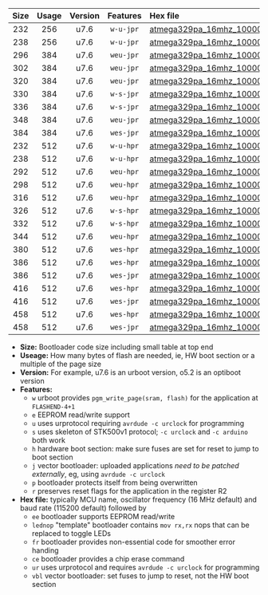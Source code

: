 |Size|Usage|Version|Features|Hex file|
|:-:|:-:|:-:|:-:|:--|
|232|256|u7.6|`w-u-jpr`|[atmega329pa_16mhz_1000000bps_ur_vbl.hex](https://raw.githubusercontent.com/stefanrueger/urboot/main/atmega329pa_16mhz_1000000bps_ur_vbl.hex)|
|238|256|u7.6|`w-u-jpr`|[atmega329pa_16mhz_1000000bps_lednop_ur_vbl.hex](https://raw.githubusercontent.com/stefanrueger/urboot/main/atmega329pa_16mhz_1000000bps_lednop_ur_vbl.hex)|
|296|384|u7.6|`weu-jpr`|[atmega329pa_16mhz_1000000bps_ee_ur_vbl.hex](https://raw.githubusercontent.com/stefanrueger/urboot/main/atmega329pa_16mhz_1000000bps_ee_ur_vbl.hex)|
|302|384|u7.6|`weu-jpr`|[atmega329pa_16mhz_1000000bps_ee_lednop_ur_vbl.hex](https://raw.githubusercontent.com/stefanrueger/urboot/main/atmega329pa_16mhz_1000000bps_ee_lednop_ur_vbl.hex)|
|320|384|u7.6|`weu-jpr`|[atmega329pa_16mhz_1000000bps_ee_lednop_fr_ur_vbl.hex](https://raw.githubusercontent.com/stefanrueger/urboot/main/atmega329pa_16mhz_1000000bps_ee_lednop_fr_ur_vbl.hex)|
|330|384|u7.6|`w-s-jpr`|[atmega329pa_16mhz_1000000bps_vbl.hex](https://raw.githubusercontent.com/stefanrueger/urboot/main/atmega329pa_16mhz_1000000bps_vbl.hex)|
|336|384|u7.6|`w-s-jpr`|[atmega329pa_16mhz_1000000bps_lednop_vbl.hex](https://raw.githubusercontent.com/stefanrueger/urboot/main/atmega329pa_16mhz_1000000bps_lednop_vbl.hex)|
|348|384|u7.6|`weu-jpr`|[atmega329pa_16mhz_1000000bps_ee_lednop_fr_ce_ur_vbl.hex](https://raw.githubusercontent.com/stefanrueger/urboot/main/atmega329pa_16mhz_1000000bps_ee_lednop_fr_ce_ur_vbl.hex)|
|384|384|u7.6|`wes-jpr`|[atmega329pa_16mhz_1000000bps_ee_vbl.hex](https://raw.githubusercontent.com/stefanrueger/urboot/main/atmega329pa_16mhz_1000000bps_ee_vbl.hex)|
|232|512|u7.6|`w-u-hpr`|[atmega329pa_16mhz_1000000bps_ur.hex](https://raw.githubusercontent.com/stefanrueger/urboot/main/atmega329pa_16mhz_1000000bps_ur.hex)|
|238|512|u7.6|`w-u-hpr`|[atmega329pa_16mhz_1000000bps_lednop_ur.hex](https://raw.githubusercontent.com/stefanrueger/urboot/main/atmega329pa_16mhz_1000000bps_lednop_ur.hex)|
|292|512|u7.6|`weu-hpr`|[atmega329pa_16mhz_1000000bps_ee_ur.hex](https://raw.githubusercontent.com/stefanrueger/urboot/main/atmega329pa_16mhz_1000000bps_ee_ur.hex)|
|298|512|u7.6|`weu-hpr`|[atmega329pa_16mhz_1000000bps_ee_lednop_ur.hex](https://raw.githubusercontent.com/stefanrueger/urboot/main/atmega329pa_16mhz_1000000bps_ee_lednop_ur.hex)|
|316|512|u7.6|`weu-hpr`|[atmega329pa_16mhz_1000000bps_ee_lednop_fr_ur.hex](https://raw.githubusercontent.com/stefanrueger/urboot/main/atmega329pa_16mhz_1000000bps_ee_lednop_fr_ur.hex)|
|326|512|u7.6|`w-s-hpr`|[atmega329pa_16mhz_1000000bps.hex](https://raw.githubusercontent.com/stefanrueger/urboot/main/atmega329pa_16mhz_1000000bps.hex)|
|332|512|u7.6|`w-s-hpr`|[atmega329pa_16mhz_1000000bps_lednop.hex](https://raw.githubusercontent.com/stefanrueger/urboot/main/atmega329pa_16mhz_1000000bps_lednop.hex)|
|344|512|u7.6|`weu-hpr`|[atmega329pa_16mhz_1000000bps_ee_lednop_fr_ce_ur.hex](https://raw.githubusercontent.com/stefanrueger/urboot/main/atmega329pa_16mhz_1000000bps_ee_lednop_fr_ce_ur.hex)|
|380|512|u7.6|`wes-hpr`|[atmega329pa_16mhz_1000000bps_ee.hex](https://raw.githubusercontent.com/stefanrueger/urboot/main/atmega329pa_16mhz_1000000bps_ee.hex)|
|386|512|u7.6|`wes-hpr`|[atmega329pa_16mhz_1000000bps_ee_lednop.hex](https://raw.githubusercontent.com/stefanrueger/urboot/main/atmega329pa_16mhz_1000000bps_ee_lednop.hex)|
|386|512|u7.6|`wes-jpr`|[atmega329pa_16mhz_1000000bps_ee_lednop_vbl.hex](https://raw.githubusercontent.com/stefanrueger/urboot/main/atmega329pa_16mhz_1000000bps_ee_lednop_vbl.hex)|
|416|512|u7.6|`wes-hpr`|[atmega329pa_16mhz_1000000bps_ee_lednop_fr.hex](https://raw.githubusercontent.com/stefanrueger/urboot/main/atmega329pa_16mhz_1000000bps_ee_lednop_fr.hex)|
|416|512|u7.6|`wes-jpr`|[atmega329pa_16mhz_1000000bps_ee_lednop_fr_vbl.hex](https://raw.githubusercontent.com/stefanrueger/urboot/main/atmega329pa_16mhz_1000000bps_ee_lednop_fr_vbl.hex)|
|458|512|u7.6|`wes-hpr`|[atmega329pa_16mhz_1000000bps_ee_lednop_fr_ce.hex](https://raw.githubusercontent.com/stefanrueger/urboot/main/atmega329pa_16mhz_1000000bps_ee_lednop_fr_ce.hex)|
|458|512|u7.6|`wes-jpr`|[atmega329pa_16mhz_1000000bps_ee_lednop_fr_ce_vbl.hex](https://raw.githubusercontent.com/stefanrueger/urboot/main/atmega329pa_16mhz_1000000bps_ee_lednop_fr_ce_vbl.hex)|

- **Size:** Bootloader code size including small table at top end
- **Useage:** How many bytes of flash are needed, ie, HW boot section or a multiple of the page size
- **Version:** For example, u7.6 is an urboot version, o5.2 is an optiboot version
- **Features:**
  + `w` urboot provides `pgm_write_page(sram, flash)` for the application at `FLASHEND-4+1`
  + `e` EEPROM read/write support
  + `u` uses urprotocol requiring `avrdude -c urclock` for programming
  + `s` uses skeleton of STK500v1 protocol; `-c urclock` and `-c arduino` both work
  + `h` hardware boot section: make sure fuses are set for reset to jump to boot section
  + `j` vector bootloader: uploaded applications *need to be patched externally*, eg, using `avrdude -c urclock`
  + `p` bootloader protects itself from being overwritten
  + `r` preserves reset flags for the application in the register R2
- **Hex file:** typically MCU name, oscillator frequency (16 MHz default) and baud rate (115200 default) followed by
  + `ee` bootloader supports EEPROM read/write
  + `lednop` "template" bootloader contains `mov rx,rx` nops that can be replaced to toggle LEDs
  + `fr` bootloader provides non-essential code for smoother error handing
  + `ce` bootloader provides a chip erase command
  + `ur` uses urprotocol and requires `avrdude -c urclock` for programming
  + `vbl` vector bootloader: set fuses to jump to reset, not the HW boot section

